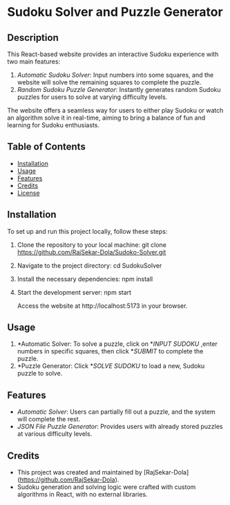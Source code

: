 # Sudoku Solver and Puzzle Generator

## Description

This React-based website provides an interactive Sudoku experience with two main features:
1. *Automatic Sudoku Solver*: Input numbers into some squares, and the website will solve the remaining squares to complete the puzzle.
2. *Random Sudoku Puzzle Generator*: Instantly generates random Sudoku puzzles for users to solve at varying difficulty levels.

The website offers a seamless way for users to either play Sudoku or watch an algorithm solve it in real-time, aiming to bring a balance of fun and learning for Sudoku enthusiasts.

## Table of Contents

- [Installation](#installation)
- [Usage](#usage)
- [Features](#features)
- [Credits](#credits)
- [License](#license)

## Installation

To set up and run this project locally, follow these steps:

1. Clone the repository to your local machine:
    git clone https://github.com/RajSekar-Dola/Sudoko-Solver.git
    
2. Navigate to the project directory:
    cd SudokuSolver
    
3. Install the necessary dependencies:
    npm install
    
4. Start the development server:
    npm start
    
   Access the website at http://localhost:5173 in your browser.

## Usage

1. *Automatic Solver: To solve a puzzle, click on **INPUT SUDOKU* ,enter numbers in specific squares, then click **SUBMIT* to complete the puzzle.
2. *Puzzle Generator: Click **SOLVE SUDOKU* to load a new, Sudoku puzzle to solve.

## Features

- *Automatic Solver*: Users can partially fill out a puzzle, and the system will complete the rest.
- *JSON File Puzzle Generator*: Provides users with already stored puzzles at various difficulty levels.

## Credits

- This project was created and maintained by [RajSekar-Dola] (https://github.com/RajSekar-Dola).
- Sudoku generation and solving logic were crafted with custom algorithms in React, with no external libraries.

